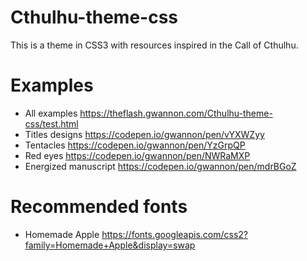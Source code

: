 # Cthulhu-theme-css
This is a theme in CSS3 with resources inspired in the Call of Cthulhu.

# Examples
* All examples https://theflash.gwannon.com/Cthulhu-theme-css/test.html
* Titles designs https://codepen.io/gwannon/pen/vYXWZyy
* Tentacles https://codepen.io/gwannon/pen/YzGrpQP
* Red eyes https://codepen.io/gwannon/pen/NWRaMXP
* Energized manuscript https://codepen.io/gwannon/pen/mdrBGoZ

# Recommended fonts
* Homemade Apple https://fonts.googleapis.com/css2?family=Homemade+Apple&display=swap